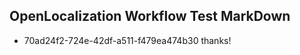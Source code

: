 ## OpenLocalization Workflow Test MarkDown
* 70ad24f2-724e-42df-a511-f479ea474b30 thanks!

<!--HONumber=Aug16_HO3-->


